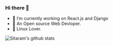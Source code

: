 ### Hi there 👋
<!--
**srrathi/srrathi** is a ✨ _special_ ✨ repository because its `README.md` (this file) appears on your GitHub profile.

Here are some ideas to get you started:
-->
- 🔭 I’m currently working on React.js and Django
- 👯 An Open source Web Devloper.
- 💖 Linux Lover.

![Sitaram's github stats](https://github-readme-stats.vercel.app/api?username=srrathi)

<!--
- 🌱 I’m currently learning Node.js and Webrtc
- 🤔 I’m looking for help with ...
- 💬 Ask me about ...
- 📫 How to reach me: ...
- 😄 Pronouns: ...
- ⚡ Fun fact: ...
-->
